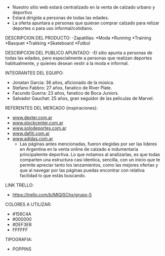 - Nuestro sitio web estará centralizado en la venta de calzado urbano y deportivo
- Estará dirigida a personas de todas las edades.
- La oferta apuntara a personas que quieran comprar calzado para relizar deportes o para uso informal/cotidiano.

DESCRIPCION DEL PRODUCTO:
    -Zapatillas:
        *Moda
        *Running
        *Training
        *Basquet
        *Trakking
        *Skateboard
        *Futbol

DESCRIPCION DEL PUBLICO APUNTADO:
    -El sitio apunta a personas de todas las edades, pero especialmente a personas que realizan deportes habitualmente, y quienes desean vestir a la moda e informal.


INTEGRANTES DEL EQUIPO:
- Jonatan Garcia: 36 años, aficionado de la música. 
- Stefano Fabbro: 27 años, fanatico de River Plate.
- Facundo Guerra: 23 años, fanatico de Boca Juniors.
- Salvador Gauchat: 25 años, gran seguidor de las peliculas de Marvel.

REFERENTES DEL MERCADO (inspiraciones):
- www.dexter.com.ar
- www.stockcenter.com.ar
- www.solodeportes.com.ar
- www.dafiti.com.ar
- www.adidas.com.ar
    * Las páginas antes mencionadas, fueron elegidas por ser las lideres en Argentina en la venta online de calzado e indumentaria principalemte deportiva. 
    Lo que notamos al analizarlas, es que todas comparten una estructura casi identica, sencilla, con un inicio que te permite apreciar tanto los lanzamientos, como las mejores ofertas y que al navegar por las páginas puedas encontrar con relativa facilidad lo que estás buscando.

LINK TRELLO:
- https://trello.com/b/MIQlSChx/grupo-5

COLORES A UTILIZAR:
- #156C4A
- #000000
- #DEF3EB
- FFFFFF

TIPOGRAFIA: 
 - POPPINS
